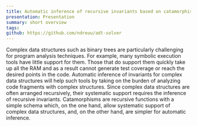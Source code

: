 ```yaml
---
title: Automatic inference of recursive invariants based on catamorphisms
presentation: Presentation
summary: short overview
tags:
github: https://github.com/ndreuu/adt-solver
---
```

Complex data structures such as binary trees are particularly challenging for program analysis techniques. For example, many symbolic execution tools have little support for them. Those that do support them quickly take up all the RAM and as a result cannot generate test coverage or reach the desired points in the code. Automatic inference of invariants for complex data structures will help such tools by taking on the burden of analyzing code fragments with complex structures. Since complex data structures are often arranged recursively, their systematic support requires the inference of recursive invariants. Catamorphisms are recursive functions with a simple schema which, on the one hand, allow systematic support of complex data structures, and, on the other hand, are simpler for automatic inference.

